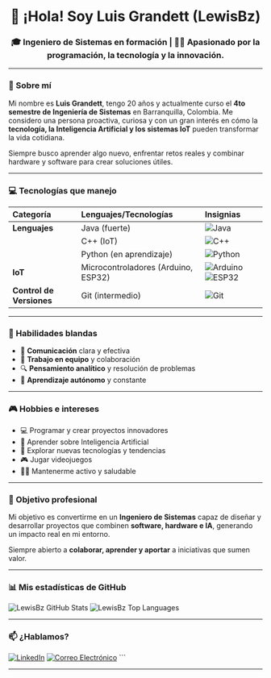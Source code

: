 <div align="center">
  <h1>👋 ¡Hola! Soy Luis Grandett (LewisBz)</h1>
  <h3>🎓 Ingeniero de Sistemas en formación | 👨‍💻 Apasionado por la programación, la tecnología y la innovación.</h3>
</div>

---

### 📌 Sobre mí

Mi nombre es **Luis Grandett**, tengo 20 años y actualmente curso el **4to semestre de Ingeniería de Sistemas** en Barranquilla, Colombia. Me considero una persona proactiva, curiosa y con un gran interés en cómo la **tecnología, la Inteligencia Artificial y los sistemas IoT** pueden transformar la vida cotidiana.

Siempre busco aprender algo nuevo, enfrentar retos reales y combinar hardware y software para crear soluciones útiles.

---

### 💻 Tecnologías que manejo

| Categoría           | Lenguajes/Tecnologías                 | Insignias                                                                                                                                                                                                                                                                          |
| :------------------ | :------------------------------------ | :------------------------------------------------------------------------------------------------------------------------------------------------------------------------------------------------------------------------------------------------------------------------- |
| **Lenguajes** | Java (fuerte)                         | ![Java](https://img.shields.io/badge/Java-007396?style=for-the-badge&logo=java&logoColor=white)                                                                                                                                                                                   |
|                     | C++ (IoT)                             | ![C++](https://img.shields.io/badge/C%2B%2B-00599C?style=for-the-badge&logo=c%2B%2B&logoColor=white)                                                                                                                                                                               |
|                     | Python (en aprendizaje)               | ![Python](https://img.shields.io/badge/Python-3776AB?style=for-the-badge&logo=python&logoColor=white)                                                                                                                                                                             |
| **IoT** | Microcontroladores (Arduino, ESP32)   | ![Arduino](https://img.shields.io/badge/Arduino-00979D?style=for-the-badge&logo=arduino&logoColor=white) ![ESP32](https://img.shields.io/badge/ESP32-E73527?style=for-the-badge&logo=espressif&logoColor=white)                                                               |
| **Control de Versiones** | Git (intermedio)                      | ![Git](https://img.shields.io/badge/Git-F05032?style=for-the-badge&logo=git&logoColor=white)                                                                                                                                                                                        |

---

### 🧠 Habilidades blandas

* 💬 **Comunicación** clara y efectiva
* 🤝 **Trabajo en equipo** y colaboración
* 🔍 **Pensamiento analítico** y resolución de problemas
* 🚀 **Aprendizaje autónomo** y constante

---

### 🎮 Hobbies e intereses

* 💻 Programar y crear proyectos innovadores
* 🤖 Aprender sobre Inteligencia Artificial
* 🔬 Explorar nuevas tecnologías y tendencias
* 🎮 Jugar videojuegos
* 🏋️‍♂️ Mantenerme activo y saludable

---

### 🚀 Objetivo profesional

Mi objetivo es convertirme en un **Ingeniero de Sistemas** capaz de diseñar y desarrollar proyectos que combinen **software, hardware e IA**, generando un impacto real en mi entorno.

Siempre abierto a **colaborar, aprender y aportar** a iniciativas que sumen valor.

---

### 📊 Mis estadísticas de GitHub

![LewisBz GitHub Stats](https://github-readme-stats.vercel.app/api?username=LewisBz&show_icons=true&theme=radical&hide_border=true&count_private=true)
![LewisBz Top Languages](https://github-readme-stats.vercel.app/api/top-langs/?username=LewisBz&layout=compact&theme=radical&hide_border=true)

---

### 📫 ¿Hablamos?

[![LinkedIn](https://img.shields.io/badge/LinkedIn-0077B5?style=for-the-badge&logo=linkedin&logoColor=white)](https://www.linkedin.com/in/tu-usuario-de-linkedin) [![Correo Electrónico](https://img.shields.io/badge/Correo-D14836?style=for-the-badge&logo=gmail&logoColor=white)](mailto:tu.correo@example.com) ```

---



<!--
**LewisBz/LewisBz** is a ✨ _special_ ✨ repository because its `README.md` (this file) appears on your GitHub profile.

Here are some ideas to get you started:

- 🔭 I’m currently working on ...
- 🌱 I’m currently learning ...
- 👯 I’m looking to collaborate on ...
- 🤔 I’m looking for help with ...
- 💬 Ask me about ...
- 📫 How to reach me: ...
- 😄 Pronouns: ...
- ⚡ Fun fact: ...
-->
